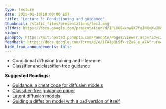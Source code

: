 ```yaml
---
type: lecture
date: 2025-01-10T10:00:00 EST
title: "Lecture 3: Conditioning and guidance"
thumbnail: /static_files/presentations/lec3.png
slides: https://docs.google.com/presentation/d/1PLX6Gxkow8X7foJNXvXwJXCngFoNMCWpxDynoQ_QFQU/edit?usp=sharing
video:
panopto: https://mit.hosted.panopto.com/Panopto/Pages/Viewer.aspx?id=c29be59f-d7cb-4cd5-b8ad-b24f012ed8f7
feedback: https://docs.google.com/forms/d/e/1FAIpQLSfW-zZaS_e_a7Afruroe2E5lQSA-l8WS3lx5SZI8wyuCdNPHg/viewform?usp=dialog
hide_from_announcements: false
---
```

 * Conditional diffusion training and inference
 * Classifier and classifier-free guidance

**Suggested Readings:**
- [Guidance: a cheat code for diffusion models](https://sander.ai/2022/05/26/guidance.html)
- [Classifier-free guidance paper](https://arxiv.org/abs/2207.12598)
- [Latent diffusion models](https://arxiv.org/pdf/2112.10752)
- [Guiding a diffusion model with a bad version of itself](https://arxiv.org/abs/2406.02507)
